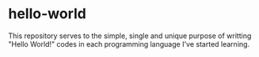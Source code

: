 # hello-world
This repository serves to the simple, single and unique purpose of writting "Hello World!" codes in each programming language I've started learning.
